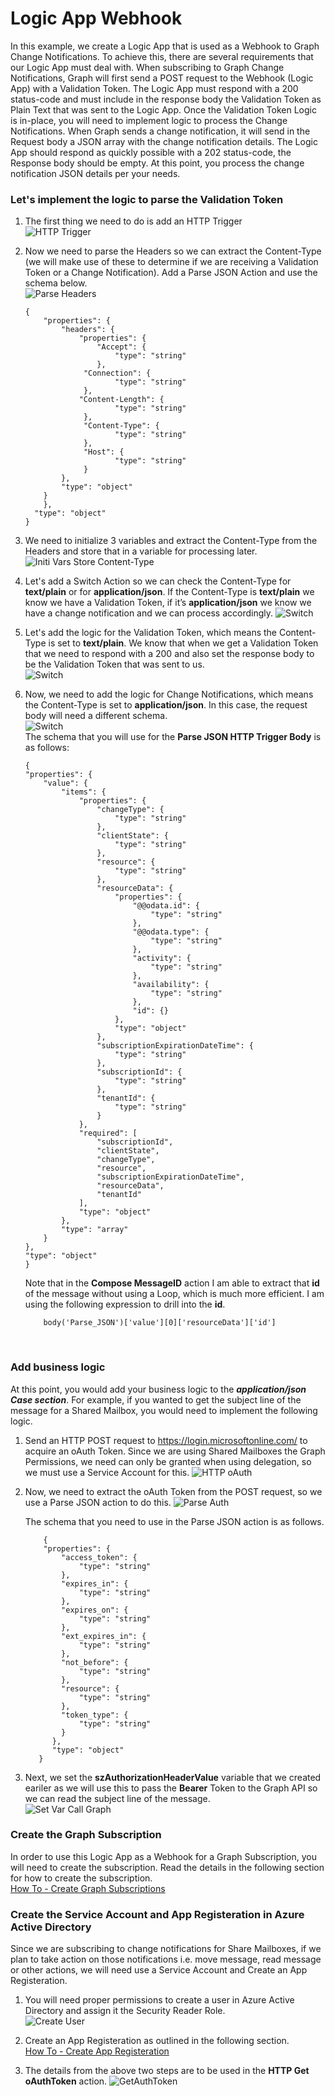 # Logic App Webhook 
In this example, we create a Logic App that is used as a Webhook to Graph Change Notifications.  To achieve this, there are several requirements that our Logic App must deal with.  When subscribing to Graph Change Notifications, Graph will first send a POST request to the Webhook (Logic App) with a Validation Token.  The Logic App must respond with a 200 status-code and must include in the response body the Validation Token as Plain Text that was sent to the Logic App.  Once the Validation Token Logic is in-place, you will need to implement logic to process the Change Notifications.  When Graph sends a change notification, it will send in the Request body a JSON array with the change notification details.  The Logic App should respond as quickly possible with a 202 status-code, the Response body should be empty.  At this point, you process the change notification JSON details per your needs.

### Let's implement the logic to parse the Validation Token ###

1. The first thing we need to do is add an HTTP Trigger <br>
![HTTP Trigger](/assets/HTTP.jpg)

2. Now we need to parse the Headers so we can extract the Content-Type (we will make use of these to determine if we are receiving a Validation Token or a Change Notification). Add a Parse JSON Action and use the schema below.<br>
![Parse Headers](/assets/ParseHeaders1.jpg) <br>

    ~~~
    {
        "properties": {
            "headers": {
                "properties": {
                    "Accept": {
                        "type": "string"
                    },
                 "Connection": {
                        "type": "string"
                 },
                "Content-Length": {
                        "type": "string"
                 },
                 "Content-Type": {
                        "type": "string"
                 },
                 "Host": {
                        "type": "string"
                 }
            },
            "type": "object"
        }
        },
      "type": "object"
    }
    ~~~
    
 3. We need to initialize 3 variables and extract the Content-Type from the Headers and store that in a variable for processing later.<br>
 ![Initi Vars Store Content-Type](/assets/InitiVars-ContentType.jpg)
 
 4. Let's add a Switch Action so we can check the Content-Type for **text/plain** or for **application/json**. If the Content-Type is **text/plain** we know we have a Validation Token, if it’s **application/json** we know we have a change notification and we can process accordingly. 
 ![Switch](/assets/Switch.jpg)
 
 5. Let's add the logic for the Validation Token, which means the Content-Type is set to **text/plain**.  We know that when we get a Validation Token that we need to respond with a 200 and also set the response body to be the Validation Token that was sent to us.<br>
![Switch](/assets/SwitchPlain.jpg)

6. Now, we need to add the logic for Change Notifications, which means the Content-Type is set to **application/json**.  In this case, the request body will need a different schema.<br>
![Switch](/assets/SwitchJSON.jpg)<br>
    The schema that you will use for the **Parse JSON HTTP Trigger Body** is as follows:
    ~~~
    {
    "properties": {
        "value": {
            "items": {
                "properties": {
                    "changeType": {
                        "type": "string"
                    },
                    "clientState": {
                        "type": "string"
                    },
                    "resource": {
                        "type": "string"
                    },
                    "resourceData": {
                        "properties": {
                            "@@odata.id": {
                                "type": "string"
                            },
                            "@@odata.type": {
                                "type": "string"
                            },
                            "activity": {
                                "type": "string"
                            },
                            "availability": {
                                "type": "string"
                            },
                            "id": {}
                        },
                        "type": "object"
                    },
                    "subscriptionExpirationDateTime": {
                        "type": "string"
                    },
                    "subscriptionId": {
                        "type": "string"
                    },
                    "tenantId": {
                        "type": "string"
                    }
                },
                "required": [
                    "subscriptionId",
                    "clientState",
                    "changeType",
                    "resource",
                    "subscriptionExpirationDateTime",
                    "resourceData",
                    "tenantId"
                ],
                "type": "object"
            },
            "type": "array"
        }
    },
    "type": "object"
    }
    ~~~
    Note that in the **Compose MessageID** action I am able to extract that **id** of the message without using a Loop, which is much more efficient.  I am using the following expression to drill into the **id**.<br>
    ~~~
        body('Parse_JSON')['value'][0]['resourceData']['id']
    ~~~
<br>

### Add business logic ### 
At this point, you would add your business logic to the ***application/json Case section***. For example, if you wanted to get the subject line of the message for a Shared Mailbox, you would need to implement the following logic.<br>

1. Send an HTTP POST request to https://login.microsoftonline.com/ to acquire an oAuth Token.  Since we are using Shared Mailboxes the Graph Permissions, we need can only be granted when using delegation, so we must use a Service Account for this.
![HTTP oAuth](/assets/HTTPGetAuth.jpg)<br>

2. Now, we need to extract the oAuth Token from the POST request, so we use a Parse JSON action to do this.
![Parse Auth](/assets/ParseAuth.jpg)<br>

    The schema that you need to use in the Parse JSON action is as follows.
    ~~~
        {
        "properties": {
            "access_token": {
                "type": "string"
            },
            "expires_in": {
                "type": "string"
            },
            "expires_on": {
                "type": "string"
            },
            "ext_expires_in": {
                "type": "string"
            },
            "not_before": {
                "type": "string"
            },
            "resource": {
                "type": "string"
            },
            "token_type": {
                "type": "string"
            }
          },
          "type": "object"
       }
    ~~~

3. Next, we set the **szAuthorizationHeaderValue** variable that we created eariler as we will use this to pass the **Bearer** Token to the Graph API so we can read the subject line of the message.<br>
![Set Var Call Graph](/assets/SetAuthGetMessage.jpg)<br>

### Create the Graph Subscription ###
In order to use this Logic App as a Webhook for a Graph Subscription, you will need to create the subscription.  Read the details in the following section for how to create the subscription.<br>
<a href="https://github.com/Rickcau/LogicApps/blob/main/Graph%20Subscriptions.MD" target="_blank">How To - Create Graph Subscriptions</a>

### Create the Service Account and App Registeration in Azure Active Directory ###
Since we are subscribing to change notifications for Share Mailboxes, if we plan to take action on those notifications i.e. move message, read message or other actions, we will need use a Service Account and Create an App Registeration. <br>

1. You will need proper permissions to create a user in Azure Active Directory and assign it the Security Reader Role.<br>
![Create User](/assets/NewUser.jpg)<br>

2. Create an App Registeration as outlined in the following section.<br>
<a href="https://github.com/Rickcau/LogicApps/blob/main/AppRegisteration.MD" target="_blank">How To - Create App Registeration</a>

3. The details from the above two steps are to be used in the **HTTP Get oAuthToken** action.
![GetAuthToken](/assets/HTTPGetAuth.jpg)<br>



